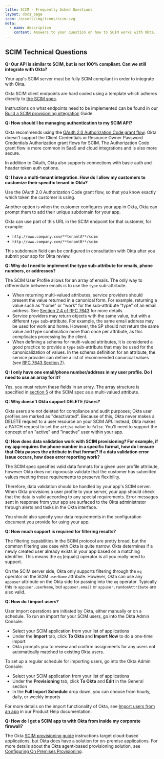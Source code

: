 ```yaml
---
title: SCIM - Frequently Asked Questions
layout: docs_page
icon: /assets/img/icons/scim.svg
meta:
  - name: description
    content: Answers to your question on how to SCIM works with Okta.
---
```


## SCIM Technical Questions

**Q: Our API is similar to SCIM, but is not 100% compliant. Can we still integrate with Okta?**

Your app's SCIM server must be fully SCIM compliant in order to integrate with Okta.

Okta SCIM client endpoints are hard coded using a template which adheres directly to [the SCIM spec](http://www.simplecloud.info/).

Instructions on what endpoints need to be implemented can be found in our [Build a SCIM provisioning integration](/docs/guides/build-provisioning-integration/overview/) Guide.

**Q: How should I be managing authentication to my SCIM API?**

Okta recommends using the [OAuth 2.0 Authorization Code grant flow](/docs/guides/implement-auth-code/). Okta doesn't support the Client Credentials or Resource Owner Password Credentials Authorization grant flows for SCIM. The Authorization Code grant flow is more common in SaaS and cloud integrations and is also more secure.

In addition to OAuth, Okta also supports connections with basic auth and header token auth options.

**Q: I have a multi-tenant integration. How do I allow my customers to customize their specific tenant in Okta?**

Use the OAuth 2.0 Authorization Code grant flow, so that you know exactly which token the customer is using.

Another option is when the customer configures your app in Okta, Okta can prompt them to add their unique subdomain for your app.

Okta can use part of this URL in the SCIM endpoint for that customer, for example:

* `http://www.company.com/**tenantA**/scim`
* `http://www.company.com/**tenantB**/scim`

This subdomain field can be configured in consultation with Okta after you submit your app for Okta review.

**Q: Why do I need to implement the type sub-attribute for emails, phone numbers, or addresses?**

The SCIM User Profile allows for an array of emails. The only way to differentiate between emails is to use the `type` sub-attribute.

* When returning multi-valued attributes, service providers should present the value returned in a canonical form. For example, returning a value such as "home" or "work" for the sub-attribute "type" of an email address. See [Section 2.4 of RFC 7643](https://tools.ietf.org/html/rfc7643#section-2.4) for more details.
* Service providers may return objects with the same value, but with a different `type` sub-attribute.  For example, the same email address may be used for work and home. However, the SP should not return the same value and type combination more than once per attribute, as this complicates processing by the client.
* When defining a schema for multi-valued attributes, it is considered a good practice to provide a `type` sub-attribute that may be used for the canonicalization of values. In the schema definition for an attribute, the service provider can define a list of recommended canonical values (see [RFC 7643 Section 7](https://tools.ietf.org/html/rfc7643#section-7)).

**Q: I only have one email/phone number/address in my user profile. Do I need to use an array for it?**

Yes, you must return these fields in an array. The array structure is specified in [section 5](https://tools.ietf.org/html/rfc7159#section-5) of the SCIM spec as a multi-valued attribute.

**Q: Why doesn't Okta support DELETE /Users?**

Okta users are not deleted for compliance and audit purposes; Okta user profiles are marked as "deactivated". Because of this, Okta never makes a DELETE request to a user resource on your SCIM API. Instead, Okta makes a PATCH request to set the `active` value to `false`. You'll need to support the concept of an "active" and "inactive" user within your app.

**Q: How does data validation work with SCIM provisioning? For example, if my app requires the phone number in a specific format, how do I ensure that Okta passes the attribute in that format? If a data validation error issue occurs, how does error reporting work?**

The SCIM spec specifies valid data formats for a given user profile attribute, however Okta does not rigorously validate that the customer has submitted values meeting those requirements to preserve flexibility.

Therefore, data validation should be handled by your app's SCIM server. When Okta provisions a user profile to your server, your app should check that the data is valid according to any special requirements. Error messages sent in response from your app are surfaced to the Okta administrator through alerts and tasks in the Okta interface.

You should also specify your data requirements in the configuration document you provide for using your app.

**Q: How much support is required for filtering results?**

The filtering capabilities in the SCIM protocol are pretty broad, but the common filtering use case with Okta is quite narrow. Okta determines if a newly created user already exists in your app based on a matching identifier. This means the `eq` (equals) operator is all you really need to support.

On the SCIM server side, Okta only supports filtering through the `eq` operator on the SCIM `userName` attribute. However, Okta can use any `appuser` attribute on the Okta side for passing into the `eq` operator. Typically this is `appuser.userName`, but `appuser.email` or `appuser.randomAttribute` are also valid.

**Q: How do I import users?**

User import operations are initiated by Okta, either manually or on a schedule. To run an import for your SCIM users, go into the Okta Admin Console:

* Select your SCIM application from your list of applications
* Under the **Import** tab, click **To Okta** and **Import Now** to do a one-time import
* Okta prompts you to review and confirm assignments for any users not automatically matched to existing Okta users.

To set up a regular schedule for importing users, go into the Okta Admin Console:

* Select your SCIM application from your list of applications
* Under the **Provisioning** tab, click **To Okta** and **Edit** in the General section
* In the **Full Import Schedule** drop down, you can choose from hourly, daily, or weekly imports

For more details on the import functionality of Okta, see [Import users from an app](https://help.okta.com/en/prod/okta_help_CSH.htm#ext_Importing_People) in our Product Help documentation.

**Q: How do I get a SCIM app to with Okta from inside my corporate firewall?**

The Okta [SCIM provisioning guide](/docs/guides/build-provisioning-integration/) instructions target cloud-based applications, but Okta does have a solution for on-premise applications. For more details  about the Okta agent-based provisioning solution, see [Configuring On Premises Provisioning](https://support.okta.com/help/s/article/29448976-Configuring-On-Premises-Provisioning).
